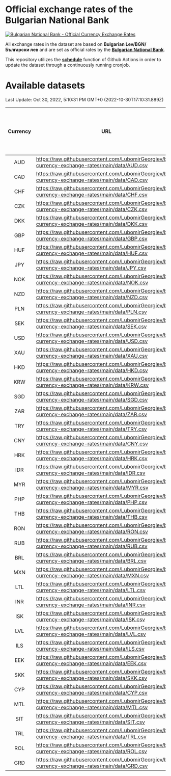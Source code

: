 # Official exchange rates of the Bulgarian National Bank

[![Bulgarian National Bank - Official Currency Exchange Rates](https://github.com/LubomirGeorgiev/bnb-currency-exchange-rates/actions/workflows/update-rates.yml/badge.svg?branch=main)](https://github.com/LubomirGeorgiev/bnb-currency-exchange-rates/actions/workflows/update-rates.yml)

All exchange rates in the dataset are based on **Bulgarian Lev/BGN/Български лев** and are set as official rates by the [**Bulgarian National Bank**](https://www.bnb.bg/Statistics/StExternalSector/StExchangeRates/StERForeignCurrencies/index.htm?toLang=_EN).

This repository utilizes the [**schedule**](https://docs.github.com/en/actions/reference/events-that-trigger-workflows) function of Github Actions in order to update the dataset through a continuously running cronjob.

# Available datasets

<!-- START LINKS (DO NOT EVER FU*ING DELETE THIS COMMENT FOR THE LOVE OF YOUR LIFE!!! IF YOU ARE CURIOS HOW IT WORKS, YOU CAN HAVE A LOOK AT ./src/updateReadme.ts) -->

Last Update: Oct 30, 2022, 5:10:31 PM GMT+0 (2022-10-30T17:10:31.889Z)

| Currency | URL                                                                                             | Number of records | Number of missing days that were filled in |
| :------: | ----------------------------------------------------------------------------------------------- | :---------------: | :----------------------------------------: |
|   AUD    | https://raw.githubusercontent.com/LubomirGeorgiev/bnb-currency-exchange-rates/main/data/AUD.csv |       8666        |                    2677                    |
|   CAD    | https://raw.githubusercontent.com/LubomirGeorgiev/bnb-currency-exchange-rates/main/data/CAD.csv |       8666        |                    2677                    |
|   CHF    | https://raw.githubusercontent.com/LubomirGeorgiev/bnb-currency-exchange-rates/main/data/CHF.csv |       8666        |                    2677                    |
|   CZK    | https://raw.githubusercontent.com/LubomirGeorgiev/bnb-currency-exchange-rates/main/data/CZK.csv |       8666        |                    2677                    |
|   DKK    | https://raw.githubusercontent.com/LubomirGeorgiev/bnb-currency-exchange-rates/main/data/DKK.csv |       8666        |                    2677                    |
|   GBP    | https://raw.githubusercontent.com/LubomirGeorgiev/bnb-currency-exchange-rates/main/data/GBP.csv |       8666        |                    2677                    |
|   HUF    | https://raw.githubusercontent.com/LubomirGeorgiev/bnb-currency-exchange-rates/main/data/HUF.csv |       8666        |                    2677                    |
|   JPY    | https://raw.githubusercontent.com/LubomirGeorgiev/bnb-currency-exchange-rates/main/data/JPY.csv |       8666        |                    2677                    |
|   NOK    | https://raw.githubusercontent.com/LubomirGeorgiev/bnb-currency-exchange-rates/main/data/NOK.csv |       8666        |                    2677                    |
|   NZD    | https://raw.githubusercontent.com/LubomirGeorgiev/bnb-currency-exchange-rates/main/data/NZD.csv |       8666        |                    2677                    |
|   PLN    | https://raw.githubusercontent.com/LubomirGeorgiev/bnb-currency-exchange-rates/main/data/PLN.csv |       8666        |                    2677                    |
|   SEK    | https://raw.githubusercontent.com/LubomirGeorgiev/bnb-currency-exchange-rates/main/data/SEK.csv |       8666        |                    2677                    |
|   USD    | https://raw.githubusercontent.com/LubomirGeorgiev/bnb-currency-exchange-rates/main/data/USD.csv |       8666        |                    2677                    |
|   XAU    | https://raw.githubusercontent.com/LubomirGeorgiev/bnb-currency-exchange-rates/main/data/XAU.csv |       8666        |                    2679                    |
|   HKD    | https://raw.githubusercontent.com/LubomirGeorgiev/bnb-currency-exchange-rates/main/data/HKD.csv |       8364        |                    2586                    |
|   KRW    | https://raw.githubusercontent.com/LubomirGeorgiev/bnb-currency-exchange-rates/main/data/KRW.csv |       8364        |                    2586                    |
|   SGD    | https://raw.githubusercontent.com/LubomirGeorgiev/bnb-currency-exchange-rates/main/data/SGD.csv |       8364        |                    2586                    |
|   ZAR    | https://raw.githubusercontent.com/LubomirGeorgiev/bnb-currency-exchange-rates/main/data/ZAR.csv |       8364        |                    2586                    |
|   TRY    | https://raw.githubusercontent.com/LubomirGeorgiev/bnb-currency-exchange-rates/main/data/TRY.csv |       6846        |                    2116                    |
|   CNY    | https://raw.githubusercontent.com/LubomirGeorgiev/bnb-currency-exchange-rates/main/data/CNY.csv |       6726        |                    2080                    |
|   HRK    | https://raw.githubusercontent.com/LubomirGeorgiev/bnb-currency-exchange-rates/main/data/HRK.csv |       6726        |                    2080                    |
|   IDR    | https://raw.githubusercontent.com/LubomirGeorgiev/bnb-currency-exchange-rates/main/data/IDR.csv |       6726        |                    2080                    |
|   MYR    | https://raw.githubusercontent.com/LubomirGeorgiev/bnb-currency-exchange-rates/main/data/MYR.csv |       6726        |                    2080                    |
|   PHP    | https://raw.githubusercontent.com/LubomirGeorgiev/bnb-currency-exchange-rates/main/data/PHP.csv |       6726        |                    2080                    |
|   THB    | https://raw.githubusercontent.com/LubomirGeorgiev/bnb-currency-exchange-rates/main/data/THB.csv |       6726        |                    2080                    |
|   RON    | https://raw.githubusercontent.com/LubomirGeorgiev/bnb-currency-exchange-rates/main/data/RON.csv |       6667        |                    2062                    |
|   RUB    | https://raw.githubusercontent.com/LubomirGeorgiev/bnb-currency-exchange-rates/main/data/RUB.csv |       6486        |                    2005                    |
|   BRL    | https://raw.githubusercontent.com/LubomirGeorgiev/bnb-currency-exchange-rates/main/data/BRL.csv |       5756        |                    1783                    |
|   MXN    | https://raw.githubusercontent.com/LubomirGeorgiev/bnb-currency-exchange-rates/main/data/MXN.csv |       5756        |                    1783                    |
|   LTL    | https://raw.githubusercontent.com/LubomirGeorgiev/bnb-currency-exchange-rates/main/data/LTL.csv |       5516        |                    1693                    |
|   INR    | https://raw.githubusercontent.com/LubomirGeorgiev/bnb-currency-exchange-rates/main/data/INR.csv |       5387        |                    1667                    |
|   ISK    | https://raw.githubusercontent.com/LubomirGeorgiev/bnb-currency-exchange-rates/main/data/ISK.csv |       5300        |                    1641                    |
|   LVL    | https://raw.githubusercontent.com/LubomirGeorgiev/bnb-currency-exchange-rates/main/data/LVL.csv |       5151        |                    1579                    |
|   ILS    | https://raw.githubusercontent.com/LubomirGeorgiev/bnb-currency-exchange-rates/main/data/ILS.csv |       4664        |                    1449                    |
|   EEK    | https://raw.githubusercontent.com/LubomirGeorgiev/bnb-currency-exchange-rates/main/data/EEK.csv |       3999        |                    1225                    |
|   SKK    | https://raw.githubusercontent.com/LubomirGeorgiev/bnb-currency-exchange-rates/main/data/SKK.csv |       2972        |                    914                     |
|   CYP    | https://raw.githubusercontent.com/LubomirGeorgiev/bnb-currency-exchange-rates/main/data/CYP.csv |       2906        |                    890                     |
|   MTL    | https://raw.githubusercontent.com/LubomirGeorgiev/bnb-currency-exchange-rates/main/data/MTL.csv |       2604        |                    799                     |
|   SIT    | https://raw.githubusercontent.com/LubomirGeorgiev/bnb-currency-exchange-rates/main/data/SIT.csv |       2544        |                    780                     |
|   TRL    | https://raw.githubusercontent.com/LubomirGeorgiev/bnb-currency-exchange-rates/main/data/TRL.csv |       1818        |                    559                     |
|   ROL    | https://raw.githubusercontent.com/LubomirGeorgiev/bnb-currency-exchange-rates/main/data/ROL.csv |       1697        |                    524                     |
|   GRD    | https://raw.githubusercontent.com/LubomirGeorgiev/bnb-currency-exchange-rates/main/data/GRD.csv |        361        |                    109                     |

<!-- END LINKS (DO NOT EVER FU*ING DELETE THIS COMMENT FOR THE LOVE OF YOUR LIFE!!! IF YOU ARE CURIOS HOW IT WORKS, YOU CAN HAVE A LOOK AT ./src/updateReadme.ts) -->
